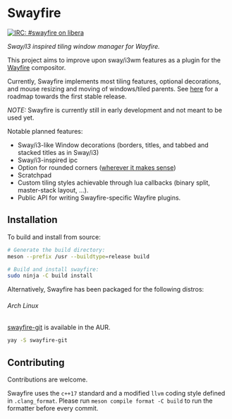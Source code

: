 # Swayfire

[![IRC: #swayfire on libera](https://img.shields.io/badge/irc-%23swayfire-informational)](https://web.libera.chat/#swayfire)

*Sway/I3 inspired tiling window manager for Wayfire.*

This project aims to improve upon sway/i3wm features as a plugin for the
[Wayfire](https://github.com/WayfireWM/wayfire) compositor.

Currently, Swayfire implements most tiling features, optional decorations, and
mouse resizing and moving of windows/tiled parents. See
[here](https://github.com/Javyre/swayfire/projects/2) for a roadmap towards the
first stable release.

*NOTE:* Swayfire is currently still in early development and not meant
to be used yet.

Notable planned features:
- Sway/i3-like Window decorations (borders, titles, and tabbed and
    stacked titles as in Sway/i3)
- Sway/i3-inspired ipc
- Option for rounded corners ([wherever it makes sense](https://github.com/Javyre/swayfire/issues/19#issuecomment-847123760))
- Scratchpad
- Custom tiling styles achievable through lua callbacks (binary
  split, master-stack layout, ...).
- Public API for writing Swayfire-specific Wayfire plugins.

## Installation

To build and install from source:
```sh
# Generate the build directory:
meson --prefix /usr --buildtype=release build

# Build and install swayfire:
sudo ninja -C build install
```

Alternatively, Swayfire has been packaged for the following distros:

###### Arch Linux

[swayfire-git] is available in the AUR.

```sh
yay -S swayfire-git
```

[swayfire-git]: https://aur.archlinux.org/packages/swayfire-git/

## Contributing

Contributions are welcome.

Swayfire uses the `c++17` standard and a modified `llvm` coding style
defined in `.clang_format`. Please run `meson compile format -C build`
to run the formatter before every commit.
